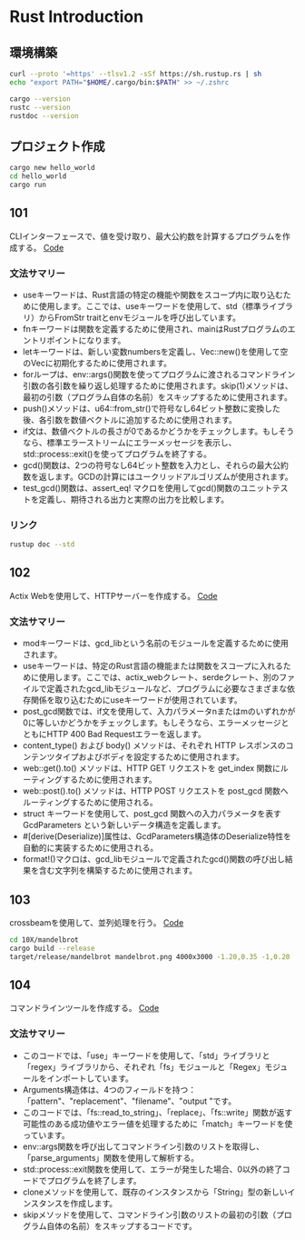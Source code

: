 # Rust Introduction

## 環境構築

```sh
curl --proto '=https' --tlsv1.2 -sSf https://sh.rustup.rs | sh
echo "export PATH="$HOME/.cargo/bin:$PATH" >> ~/.zshrc
```

```sh
cargo --version
rustc --version
rustdoc --version
```

## プロジェクト作成

```sh
cargo new hello_world
cd hello_world
cargo run
```

## 101

CLIインターフェースで、値を受け取り、最大公約数を計算するプログラムを作成する。
[Code](./10X/hello/src/main.rs)

### 文法サマリー

- useキーワードは、Rust言語の特定の機能や関数をスコープ内に取り込むために使用します。ここでは、useキーワードを使用して、std（標準ライブラリ）からFromStr traitとenvモジュールを呼び出しています。
- fnキーワードは関数を定義するために使用され、mainはRustプログラムのエントリポイントになります。
- letキーワードは、新しい変数numbersを定義し、Vec::new()を使用して空のVecに初期化するために使用されます。
- forループは、env::args()関数を使ってプログラムに渡されるコマンドライン引数の各引数を繰り返し処理するために使用されます。skip(1)メソッドは、最初の引数（プログラム自体の名前）をスキップするために使用されます。
- push()メソッドは、u64::from_str()で符号なし64ビット整数に変換した後、各引数を数値ベクトルに追加するために使用されます。
- if文は、数値ベクトルの長さが0であるかどうかをチェックします。もしそうなら、標準エラーストリームにエラーメッセージを表示し、std::process::exit()を使ってプログラムを終了する。
- gcd()関数は、2つの符号なし64ビット整数を入力とし、それらの最大公約数を返します。GCDの計算にはユークリッドアルゴリズムが使用されます。
- test_gcd()関数は、assert_eq! マクロを使用してgcd()関数のユニットテストを定義し、期待される出力と実際の出力を比較します。

### リンク

```sh
rustup doc --std
```

## 102

Actix Webを使用して、HTTPサーバーを作成する。
[Code](./10X/actix-gcd/src/main.rs)

### 文法サマリー

- modキーワードは、gcd_libという名前のモジュールを定義するために使用されます。
- useキーワードは、特定のRust言語の機能または関数をスコープに入れるために使用します。ここでは、actix_webクレート、serdeクレート、別のファイルで定義されたgcd_libモジュールなど、プログラムに必要なさまざまな依存関係を取り込むためにuseキーワードが使用されています。
- post_gcd関数では、if文を使用して、入力パラメータnまたはmのいずれかが0に等しいかどうかをチェックします。もしそうなら、エラーメッセージとともにHTTP 400 Bad Requestエラーを返します。
- content_type() および body() メソッドは、それぞれ HTTP レスポンスのコンテンツタイプおよびボディを設定するために使用されます。
- web::get().to() メソッドは、HTTP GET リクエストを get_index 関数にルーティングするために使用されます。
- web::post().to() メソッドは、HTTP POST リクエストを post_gcd 関数へルーティングするために使用される。
- struct キーワードを使用して、post_gcd 関数への入力パラメータを表す GcdParameters という新しいデータ構造を定義します。
- #[derive(Deserialize)]属性は、GcdParameters構造体のDeserialize特性を自動的に実装するために使用される。
- format!()マクロは、gcd_libモジュールで定義されたgcd()関数の呼び出し結果を含む文字列を構築するために使用されます。

## 103

crossbeamを使用して、並列処理を行う。
[Code](./10X/mandelbrot/src/main.rs)

```sh
cd 10X/mandelbrot
cargo build --release
target/release/mandelbrot mandelbrot.png 4000x3000 -1.20,0.35 -1,0.20
```

## 104

コマンドラインツールを作成する。
[Code](./10X/quickreplace/src/main.rs)

### 文法サマリー

- このコードでは、「use」キーワードを使用して、「std」ライブラリと「regex」ライブラリから、それぞれ「fs」モジュールと「Regex」モジュールをインポートしています。
- Arguments構造体は、4つのフィールドを持つ： 「pattern"、"replacement"、"filename"、"output "です。
- このコードでは、「fs::read_to_string」、「replace」、「fs::write」関数が返す可能性のある成功値やエラー値を処理するために「match」キーワードを使っています。
- env::args関数を呼び出してコマンドライン引数のリストを取得し、「parse_arguments」関数を使用して解析する。
- std::process::exit関数を使用して、エラーが発生した場合、0以外の終了コードでプログラムを終了します。
- cloneメソッドを使用して、既存のインスタンスから「String」型の新しいインスタンスを作成します。
- skipメソッドを使用して、コマンドライン引数のリストの最初の引数（プログラム自体の名前）をスキップするコードです。

